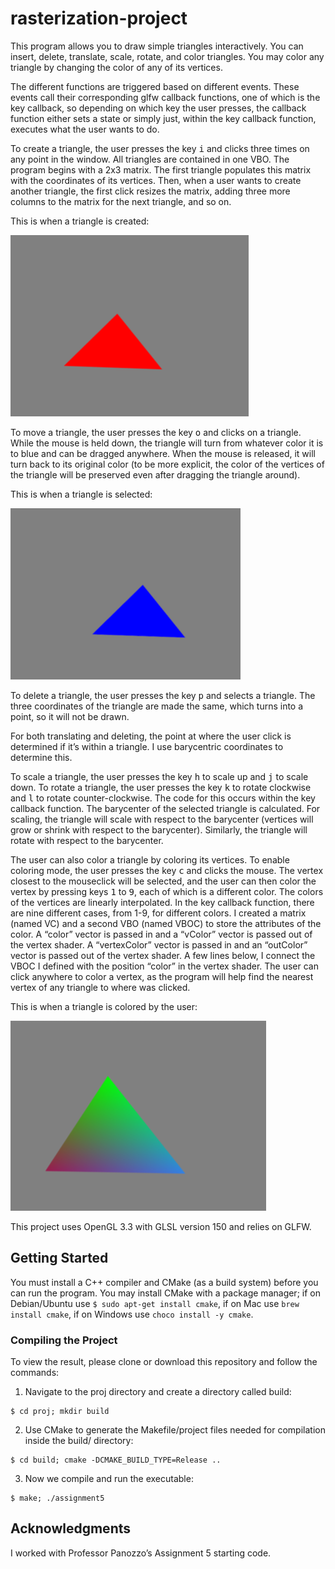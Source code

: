 # rasterization-project

This program allows you to draw simple triangles interactively. You can insert, delete, translate, scale, rotate, and color triangles. You may color any triangle by changing the color of any of its vertices.  

The different functions are triggered based on different events. These events call their corresponding glfw callback functions, one of which is the key callback, so depending on which key the user presses, the callback function either sets a state or simply just, within the key callback function, executes what the user wants to do.

To create a triangle, the user presses the key <kbd>i</kbd> and clicks three times on any point in the window. All triangles are contained in one VBO. The program begins with a 2x3 matrix. The first triangle populates this matrix with the coordinates of its vertices. Then, when a user wants to create another triangle, the first click resizes the matrix, adding three more columns to the matrix for the next triangle, and so on.

This is when a triangle is created:

![Triangle](https://github.com/nickwyl/rasterization-project/blob/master/images/triangle.png)

To move a triangle, the user presses the key <kbd>o</kbd> and clicks on a triangle. While the mouse is held down, the triangle will turn from whatever color it is to blue and can be dragged anywhere. When the mouse is released, it will turn back to its original color (to be more explicit, the color of the vertices of the triangle will be preserved even after dragging the triangle around).

This is when a triangle is selected:

![Triangle Selected](https://github.com/nickwyl/rasterization-project/blob/master/images/triangle-clicked.png)

To delete a triangle, the user presses the key <kbd>p</kbd> and selects a triangle. The three coordinates of the triangle are made the same, which turns into a point, so it will not be drawn.

For both translating and deleting, the point at where the user click is determined if it’s within a triangle. I use barycentric coordinates to determine this.

To scale a triangle, the user presses the key <kbd>h</kbd> to scale up and <kbd>j</kbd> to scale down. To rotate a triangle, the user presses the key <kbd>k</kbd> to rotate clockwise and <kbd>l</kbd> to rotate counter-clockwise.
The code for this occurs within the key callback function. The barycenter of the selected triangle is calculated. For scaling, the triangle will scale with respect to the barycenter (vertices will grow or shrink with respect to the barycenter). Similarly, the triangle will rotate with respect to the barycenter.

The user can also color a triangle by coloring its vertices. To enable coloring mode, the user presses the key <kbd>c</kbd> and clicks the mouse. The vertex closest to the mouseclick will be selected, and the user can then color the vertex by pressing keys <kbd>1</kbd> to <kbd>9</kbd>, each of which is a different color. The colors of the vertices are linearly interpolated. In the key callback function, there are nine different cases, from 1-9, for different colors. I created a matrix (named VC) and a second VBO (named VBOC) to store the attributes of the color. A “color” vector is passed in and a “vColor” vector is passed out of the vertex shader. A “vertexColor” vector is passed in and an “outColor” vector is passed out of the vertex shader. A few lines below, I connect the VBOC I defined with the position “color” in the vertex shader. The user can click anywhere to color a vertex, as the program will help find the nearest vertex of any triangle to where was clicked.

This is when a triangle is colored by the user:

![Colored Triangle](https://github.com/nickwyl/rasterization-project/blob/master/images/triangle-colored.png)

This project uses OpenGL 3.3 with GLSL version 150 and relies on GLFW.


## Getting Started

You must install a C++ compiler and CMake (as a build system) before you can run the program. You may install CMake with a package manager; if on Debian/Ubuntu use ```$ sudo apt-get install cmake```, if on Mac use ```brew install cmake```, if on Windows use ```choco install -y cmake```.

### Compiling the Project

To view the result, please clone or download this repository and follow the commands:

1. Navigate to the proj directory and create a directory called build:
  ```
  $ cd proj; mkdir build
  ```
2. Use CMake to generate the Makefile/project files needed for compilation inside the build/ directory:
  ```
  $ cd build; cmake -DCMAKE_BUILD_TYPE=Release ..
  ```
3. Now we compile and run the executable: 
  ```
  $ make; ./assignment5
  ```

## Acknowledgments

I worked with Professor Panozzo’s Assignment 5 starting code.
